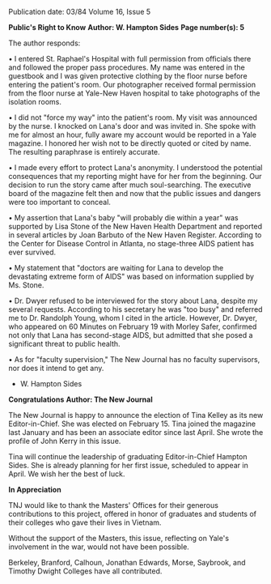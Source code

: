 Publication date: 03/84
Volume 16, Issue 5

**Public's Right to Know**
**Author: W. Hampton Sides**
**Page number(s): 5**

The author responds:

• I entered St. Raphael's Hospital with full permission from officials there and followed the proper pass procedures. My name was entered in the guestbook and I was given protective clothing by the floor nurse before entering the patient's room. Our photographer received formal permission from the floor nurse at Yale-New Haven hospital to take photographs of the isolation rooms.

• I did not "force my way" into the patient's room. My visit was announced by the nurse. I knocked on Lana's door and was invited in. She spoke with me for almost an hour, fully aware my account would be reported in a Yale magazine. I honored her wish not to be directly quoted or cited by name. The resulting paraphrase is entirely accurate.

• I made every effort to protect Lana's anonymity. I understood the potential consequences that my reporting might have for her from the beginning. Our decision to run the story came after much soul-searching. The executive board of the magazine felt then and now that the public issues and dangers were too important to conceal.

• My assertion that Lana's baby "will probably die within a year" was supported by Lisa Stone of the New Haven Health Department and reported in several articles by Joan Barbuto of the New Haven Register. According to the Center for Disease Control in Atlanta, no stage-three AIDS patient has ever survived.

• My statement that "doctors are waiting for Lana to develop the devastating extreme form of AIDS" was based on information supplied by Ms. Stone.

• Dr. Dwyer refused to be interviewed for the story about Lana, despite my several requests. According to his secretary he was "too busy" and referred me to Dr. Randolph Young, whom I cited in the article. However, Dr. Dwyer, who appeared on 60 Minutes on February 19 with Morley Safer, confirmed not only that Lana has second-stage AIDS, but admitted that she posed a significant threat to public health.

• As for "faculty supervision," The New Journal has no faculty supervisors, nor does it intend to get any.

- W. Hampton Sides


**Congratulations**
**Author: The New Journal**

The New Journal is happy to announce the election of Tina Kelley as its new Editor-in-Chief. She was elected on February 15. Tina joined the magazine last January and has been an associate editor since last April. She wrote the profile of John Kerry in this issue.

Tina will continue the leadership of graduating Editor-in-Chief Hampton Sides. She is already planning for her first issue, scheduled to appear in April. We wish her the best of luck.


**In Appreciation**

TNJ would like to thank the Masters' Offices for their generous contributions to this project, offered in honor of graduates and students of their colleges who gave their lives in Vietnam.

Without the support of the Masters, this issue, reflecting on Yale's involvement in the war, would not have been possible.

Berkeley, Branford, Calhoun, Jonathan Edwards, Morse, Saybrook, and Timothy Dwight Colleges have all contributed.